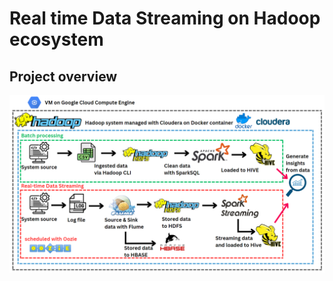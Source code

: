 # Real time Data Streaming on Hadoop ecosystem
## Project overview

![project_overview](project_overview.PNG)
